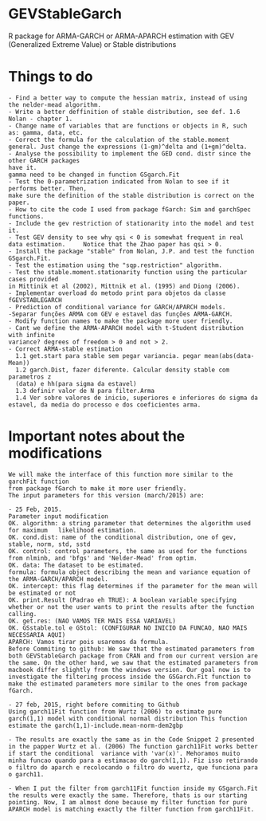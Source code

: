 #   GEVStableGarch

R package for ARMA-GARCH or ARMA-APARCH estimation with GEV (Generalized Extreme Value) or Stable distributions

#   Things to do
    - Find a better way to compute the hessian matrix, instead of using the nelder-mead algorithm.
    - Write a better deffinition of stable distribution, see def. 1.6 Nolan - chapter 1.
    - Change name of variables that are functions or objects in R, such as: gamma, data, etc.
    - Correct the formula for the calculation of the stable.moment general. Just change the expressions (1-gm)^delta and (1+gm)^delta.
    - Analyse the possibility to implement the GED cond. distr since the other GARCH packages
    have it. 
    gamma need to be changed in function GSgarch.Fit
    - Test the 0-parametrization indicated from Nolan to see if it performs better. Then,
    make sure the definition of the stable distribution is correct on the paper.
    - How to cite the code I used from package fGarch: Sim and garchSpec functions.
    - Include the gev restriction of stationarity into the model and test it.
    - Test GEV density to see why qsi < 0 is somewhat frequent in real data estimation.     Notice that the Zhao paper has qsi > 0.
    - Install the package "stable" from Nolan, J.P. and test the function GSgarch.Fit.
    - Test the estimation using the "sqp.restriction" algorithm.
    - Test the stable.moment.stationarity function using the particular cases provided 
    in Mittinik et al (2002), Mittnik et al. (1995) and Diong (2006).
    - Implementar overload do metodo print para objetos da classe fGEVSTABLEGARCH
    - Prediction of conditional variance for GARCH/APARCH models.
    -Separar funções ARMA com GEV e estavel das funções ARMA-GARCH.
    - Modify function names to make the package more user friendly.
    - Cant we define the ARMA-APARCH model with t-Student distribution with infinite 
    variance? degrees of freedom > 0 and not > 2.
    - Correct ARMA-stable estimation
      1.1 get.start para stable sem pegar variancia. pegar mean(abs(data-Mean))
      1.2 garch.Dist, fazer diferente. Calcular density stable com parametros z 
      (data) e hh(para sigma da estavel)
      1.3 definir valor de N para filter.Arma
      1.4 Ver sobre valores de inicio, superiores e inferiores do sigma da estavel, da media do processo e dos coeficientes arma.

#   Important notes about the modifications

    We will make the interface of this function more similar to the garchFit function
    from package fGarch to make it more user friendly. 
    The input parameters for this version (march/2015) are:

    - 25 Feb, 2015.
    Parameter input modification
    OK. algorithm: a string parameter that determines the algorithm used for maximum   likelihood estimation.
    OK. cond.dist: name of the conditional distribution, one of gev, stable, norm, std, sstd
    OK. control: control parameters, the same as used for the functions from nlminb, and 'bfgs' and 'Nelder-Mead' from optim.
    OK. data: The dataset to be estimated.
    formula: formula object describing the mean and variance equation of the ARMA-GARCH/APARCH model.
    OK. intercept: this flag determines if the parameter for the mean will be estimated or not
    OK. print.Result (Padrao eh TRUE): A boolean variable specifying whether or not the user wants to print the results after the function calling.
    OK. get.res: (NAO VAMOS TER MAIS ESSA VARIAVEL)
    OK. GSstable.tol e GStol: (CONFIGURAR NO INICIO DA FUNCAO, NAO MAIS NECESSARIA AQUI)
    APARCH: Vamos tirar pois usaremos da formula.
    Before Commiting to github: We saw that the estimated parameters from both GEVStableGarch package from CRAN and from our current version are the same. On the other hand, we saw that the estimated parameters from macbook differ slightly from the windows version. Our goal now is to investigate the filtering process inside the GSGarch.Fit function to make the estimated parameters more similar to the ones from package fGarch. 
    
    - 27 feb, 2015, right before commiting to Github
    Using garch11Fit function from Wurtz (2006) to estimate pure garch(1,1) model with conditional normal distribution This function estimate the garch(1,1)-include.mean-norm-dem2gbp
    
    - The results are exactly the same as in the Code Snippet 2 presented in the papper Wurtz et al. (2006) The function garch11Fit works better if start the conditional  variance with 'var(x)'. Mehoramos muito minha funcao quando para a estimacao do garch(1,1). Fiz isso retirando o filtro do aparch e recolocando o filtro do wuertz, que funciona para o garch11.
 
    - When I put the filter from garch11Fit function inside my GSgarch.Fit the results were exactly the same. Therefore, thats is our starting pointing. Now, I am almost done because my filter function for pure APARCH model is matching exactly the filter function from garch11Fit.   
    